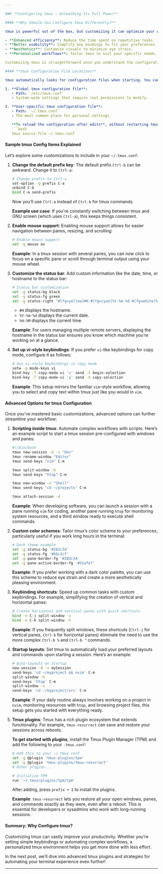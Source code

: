 ```yaml
---

### **Configuring tmux – Unleashing Its Full Power**

#### **Why Should You Configure tmux Differently?**

tmux is powerful out of the box, but customizing it can optimize your workflow:

- **Enhanced efficiency**: Reduce the time spent on repetitive tasks.
- **Better usability**: Simplify key bindings to fit your preferences.
- **Aesthetics**: Customize visuals to minimize eye strain.
- **Personalized workflows**: Tailor tmux to suit your specific needs.

Customizing tmux is straightforward once you understand the configuration file and how to modify it.

#### **tmux Configuration File Locations**

tmux automatically looks for configuration files when starting. You can place your custom settings in these files:

1. **Global tmux configuration file**:
   - Path: `/etc/tmux.conf`
   - System-wide settings that require root permissions to modify.

2. **User-specific tmux configuration file**:
   - Path: `~/.tmux.conf`
   - The most common place for personal settings.

   **To reload the configuration after edits**, without restarting tmux:
   ```bash
   tmux source-file ~/.tmux.conf
   ```

#### **Sample tmux Config Items Explained**

Let’s explore some customizations to include in your `~/.tmux.conf`:

1. **Change the default prefix key**:
   The default prefix `Ctrl-b` can be awkward. Change it to `Ctrl-a`:
   ```bash
   # Change prefix to Ctrl-a
   set-option -g prefix C-a
   unbind C-b
   bind C-a send-prefix
   ```
   Now you’ll use `Ctrl-a` instead of `Ctrl-b` for tmux commands.

   **Example use case**: If you're constantly switching between tmux and GNU screen (which uses `Ctrl-a`), this keeps things consistent.

2. **Enable mouse support**:
   Enabling mouse support allows for easier navigation between panes, resizing, and scrolling:
   ```bash
   # Enable mouse support
   set -g mouse on
   ```
   **Example**: In a tmux session with several panes, you can now click to focus on a specific pane or scroll through terminal output using your mouse wheel.

3. **Customize the status bar**:
   Add custom information like the date, time, or hostname to the status bar:
   ```bash
   # Status bar customization
   set -g status-bg black
   set -g status-fg green
   set -g status-right "#[fg=yellow]#H #[fg=cyan]%Y-%m-%d #[fg=white]%H:%M"
   ```
   - `#H` displays the hostname.
   - `%Y-%m-%d` displays the current date.
   - `%H:%M` displays the current time.

   **Example**: For users managing multiple remote servers, displaying the hostname in the status bar ensures you know which machine you’re working on at a glance.

4. **Set up vi-style keybindings**:
   If you prefer `vi`-like keybindings for copy mode, configure it as follows:
   ```bash
   # Use vi-style keybindings in copy mode
   setw -g mode-keys vi
   bind-key -T copy-mode-vi 'v' send -X begin-selection
   bind-key -T copy-mode-vi 'y' send -X copy-selection
   ```
   **Example**: This setup mirrors the familiar `vim`-style workflow, allowing you to select and copy text within tmux just like you would in `vim`.

#### **Advanced Options for tmux Configuration**

Once you’ve mastered basic customizations, advanced options can further streamline your workflow:

1. **Scripting inside tmux**:
   Automate complex workflows with scripts. Here’s an example script to start a tmux session pre-configured with windows and panes:
   ```bash
   #!/bin/bash
   tmux new-session -d -s "Dev"
   tmux rename-window "Editor"
   tmux send-keys "vim" C-m

   tmux split-window -h
   tmux send-keys "htop" C-m

   tmux new-window -n "Shell"
   tmux send-keys "cd ~/projects" C-m

   tmux attach-session -d
   ```

   **Example**: When developing software, you can launch a session with a pane running `vim` for coding, another pane running `htop` for monitoring system resources, and a third window ready to execute shell commands.

2. **Custom color schemes**:
   Tailor tmux’s color scheme to your preferences, particularly useful if you work long hours in the terminal:
   ```bash
   # Dark theme example
   set -g status-bg '#282c34'
   set -g status-fg '#bbc2cf'
   set -g pane-border-fg '#282c34'
   set -g pane-active-border-fg '#51afef'
   ```

   **Example**: If you prefer working with a dark color palette, you can use this scheme to reduce eye strain and create a more aesthetically pleasing environment.

3. **Keybinding shortcuts**:
   Speed up common tasks with custom keybindings. For example, simplifying the creation of vertical and horizontal panes:
   ```bash
   # Create horizontal and vertical panes with quick shortcuts
   bind -n C-j split-window -v
   bind -n C-k split-window -h
   ```

   **Example**: If you frequently split windows, these shortcuts (`Ctrl-j` for vertical panes, `Ctrl-k` for horizontal panes) eliminate the need to use the more complex `Ctrl-b %` and `Ctrl-b "` commands.

4. **Startup layouts**:
   Set tmux to automatically load your preferred layouts and commands upon starting a session. Here’s an example:
   ```bash
   # Auto-layouts on startup
   new-session -d -s mySession
   send-keys 'cd ~/myproject && nvim' C-m
   split-window -h
   send-keys 'htop' C-m
   split-window -v
   send-keys 'cd ~/myproject/src' C-m
   ```

   **Example**: If your daily routine always involves working on a project in `nvim`, monitoring resources with `htop`, and browsing project files, this setup gets you started with everything ready.

5. **Tmux plugins**:
   Tmux has a rich plugin ecosystem that extends functionality. For example, `tmux-resurrect` can save and restore your sessions across reboots.

   **To get started with plugins**, install the Tmux Plugin Manager (TPM) and add the following to your `.tmux.conf`:
   ```bash
   # Add this to your ~/.tmux.conf
   set -g @plugin 'tmux-plugins/tpm'
   set -g @plugin 'tmux-plugins/tmux-resurrect'
   # Other plugins...

   # Initialize TPM
   run '~/.tmux/plugins/tpm/tpm'
   ```

   After adding, press `prefix + I` to install the plugins.

   **Example**: `tmux-resurrect` lets you restore all your open windows, panes, and commands exactly as they were, even after a reboot. This is essential for developers or sysadmins who work with long-running sessions.

#### **Summary: Why Configure tmux?**

Customizing tmux can vastly improve your productivity. Whether you’re setting simple keybindings or automating complex workflows, a personalized tmux environment helps you get more done with less effort.

In the next post, we’ll dive into advanced tmux plugins and strategies for automating your terminal experience even further!

---
```

